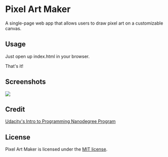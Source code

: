 # Pixel Art Maker

A single-page web app that allows users to draw pixel art on a customizable canvas.

## Usage

Just open up index.html in your browser.

That's it!

## Screenshots

![](https://i.imgur.com/f7kDBbr.png)

## Credit

[Udacity's Intro to Programming Nanodegree Program](https://www.udacity.com/course/intro-to-programming-nanodegree--nd000)

## License

Pixel Art Maker is licensed under the [MIT license](https://github.com/danrneal/pixel-art-maker/blob/master/LICENSE).
